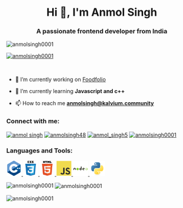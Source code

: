 <h1 align="center">Hi 👋, I'm Anmol Singh</h1>
<h3 align="center">A passionate frontend developer from India</h3>

<p align="left"> <img src="https://komarev.com/ghpvc/?username=anmolsingh0001&label=Profile%20views&color=0e75b6&style=flat" alt="anmolsingh0001" /> </p>

<p align="left"> <a href="https://github.com/ryo-ma/github-profile-trophy"><img src="https://github-profile-trophy.vercel.app/?username=anmolsingh0001" alt="anmolsingh0001" /></a> </p>

<p align="left"> <a href="https://twitter.com/" target="blank"><img src="https://img.shields.io/twitter/follow/?logo=twitter&style=for-the-badge" alt="" /></a> </p>

- 🔭 I’m currently working on [Foodfolio](https://foodfolio.github.io/)

- 🌱 I’m currently learning **Javascript and c++**

- 📫 How to reach me **anmolsingh@kalvium.community**

<h3 align="left">Connect with me:</h3>
<p align="left">
<a href="https://linkedin.com/in/anmol singh" target="blank"><img align="center" src="https://raw.githubusercontent.com/rahuldkjain/github-profile-readme-generator/master/src/images/icons/Social/linked-in-alt.svg" alt="anmol singh" height="30" width="40" /></a>
<a href="https://www.codechef.com/users/anmolsingh48" target="blank"><img align="center" src="https://cdn.jsdelivr.net/npm/simple-icons@3.1.0/icons/codechef.svg" alt="anmolsingh48" height="30" width="40" /></a>
<a href="https://www.hackerrank.com/anmol_singh5" target="blank"><img align="center" src="https://raw.githubusercontent.com/rahuldkjain/github-profile-readme-generator/master/src/images/icons/Social/hackerrank.svg" alt="anmol_singh5" height="30" width="40" /></a>
<a href="https://www.leetcode.com/anmolsingh0001" target="blank"><img align="center" src="https://raw.githubusercontent.com/rahuldkjain/github-profile-readme-generator/master/src/images/icons/Social/leet-code.svg" alt="anmolsingh0001" height="30" width="40" /></a>
</p>

<h3 align="left">Languages and Tools:</h3>
<p align="left"> <a href="https://www.w3schools.com/cpp/" target="_blank" rel="noreferrer"> <img src="https://raw.githubusercontent.com/devicons/devicon/master/icons/cplusplus/cplusplus-original.svg" alt="cplusplus" width="40" height="40"/> </a> <a href="https://www.w3schools.com/css/" target="_blank" rel="noreferrer"> <img src="https://raw.githubusercontent.com/devicons/devicon/master/icons/css3/css3-original-wordmark.svg" alt="css3" width="40" height="40"/> </a> <a href="https://www.w3.org/html/" target="_blank" rel="noreferrer"> <img src="https://raw.githubusercontent.com/devicons/devicon/master/icons/html5/html5-original-wordmark.svg" alt="html5" width="40" height="40"/> </a> <a href="https://developer.mozilla.org/en-US/docs/Web/JavaScript" target="_blank" rel="noreferrer"> <img src="https://raw.githubusercontent.com/devicons/devicon/master/icons/javascript/javascript-original.svg" alt="javascript" width="40" height="40"/> </a> <a href="https://nodejs.org" target="_blank" rel="noreferrer"> <img src="https://raw.githubusercontent.com/devicons/devicon/master/icons/nodejs/nodejs-original-wordmark.svg" alt="nodejs" width="40" height="40"/> </a> <a href="https://www.python.org" target="_blank" rel="noreferrer"> <img src="https://raw.githubusercontent.com/devicons/devicon/master/icons/python/python-original.svg" alt="python" width="40" height="40"/> </a> </p>

<p><img align="left" src="https://github-readme-stats.vercel.app/api/top-langs?username=anmolsingh0001&show_icons=true&locale=en&layout=compact" alt="anmolsingh0001" /></p>

<p>&nbsp;<img align="center" src="https://github-readme-stats.vercel.app/api?username=anmolsingh0001&show_icons=true&locale=en" alt="anmolsingh0001" /></p>

<p><img align="center" src="https://github-readme-streak-stats.herokuapp.com/?user=anmolsingh0001&" alt="anmolsingh0001" /></p>
